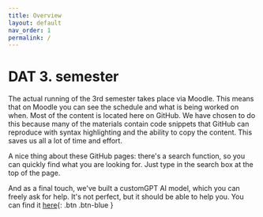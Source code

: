 ```yaml
---
title: Overview
layout: default
nav_order: 1
permalink: /
---
```


# DAT 3. semester

The actual running of the 3rd semester takes place via Moodle. This means that on Moodle you can see the schedule and what is being worked on when. Most of the content is located here on GitHub. We have chosen to do this because many of the materials contain code snippets that GitHub can reproduce with syntax highlighting and the ability to copy the content. This saves us all a lot of time and effort.

A nice thing about these GitHub pages: there's a search function, so you can quickly find what
you are looking for. Just type in the search box at the top of the page.

And as a final touch, we've built a customGPT AI model,
which you can freely ask for help. It's not perfect, but it should be able to help you. You can find it [here](https://app.customgpt.ai/projects/33053/ask-me-anything?embed=1&shareable_slug=d9d5671cb9f0c994caf22ac4506cdd93){: .btn .btn-blue }
